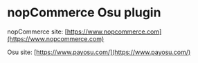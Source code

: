 ﻿nopCommerce Osu plugin
===========

nopCommerce site: [https://www.nopcommerce.com](https://www.nopcommerce.com)

Osu site: [https://www.payosu.com/](https://www.payosu.com/)
